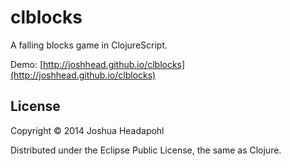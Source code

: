 # clblocks

A falling blocks game in ClojureScript.

Demo: [http://joshhead.github.io/clblocks](http://joshhead.github.io/clblocks)

## License

Copyright © 2014 Joshua Headapohl

Distributed under the Eclipse Public License, the same as Clojure.
